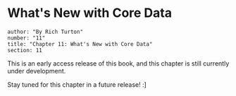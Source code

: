 # What's New with Core Data
```metadata
author: "By Rich Turton"
number: "11"
title: "Chapter 11: What's New with Core Data"
section: 11
```

This is an early access release of this book, and this chapter is still currently under development.

Stay tuned for this chapter in a future release! :]